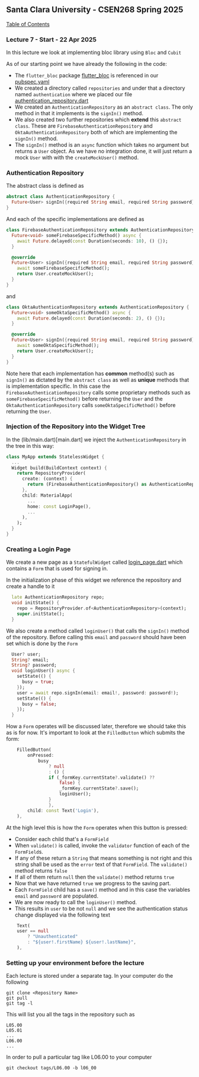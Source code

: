 ## Santa Clara University - CSEN268 Spring 2025

[Table of Contents](/toc.md)

### Lecture 7 - Start - 22 Apr 2025

In this lecture we look at implementing bloc library using `Bloc` and `Cubit`

As of our starting point we have already the following in the code:
- The `flutter_bloc` package [flutter_bloc](https://pub.dev/packages/flutter_bloc) is referenced in our [pubspec.yaml](/pubspec.yaml)
- We created a directory called `repositories` and under that a directory named `authentication` where we placed our file [authentication_repository.dart](/lib/repositories/authentication/authentication_repository.dart)
- We created an `AuthenticationRepository` as an `abstract class`. The only method in that it implements is the `signIn()` method.
- We also created two further repositories which **extend** this `abstract class`. These are `FirebaseAuthenticationRepository` and `OktaAuthenticationRepository` both of which are implementing the `signIn()` method.
- The `signIn()` method is an `async` function which takes no argument but returns a `User` object. As we have no integration done, it will just return a mock `User` with with the `createMockUser()` method.

### Authentication Repository
The abstract class is defined as
```dart
abstract class AuthenticationRepository {
  Future<User> signIn({required String email, required String password});
}
```
And each of the specific implementations are defined as 
```dart
class FirebaseAuthenticationRepository extends AuthenticationRepository {
  Future<void> someFirebaseSpecificMethod() async {
    await Future.delayed(const Duration(seconds: 10), () {});
  }

  @override
  Future<User> signIn({required String email, required String password}) async {
    await someFirebaseSpecificMethod();
    return User.createMockUser();
  }
}
```
and 
```dart
class OktaAuthenticationRepository extends AuthenticationRepository {
  Future<void> someOktaSpecificMethod() async {
    await Future.delayed(const Duration(seconds: 2), () {});
  }

  @override
  Future<User> signIn({required String email, required String password}) async {
    await someOktaSpecificMethod();
    return User.createMockUser();
  }
}
```
Note here that each implementation has **common** method(s) such as `signIn()` as dictated by the `abstract class` as well as **unique** methods that is implementation specific. In this case the `FirebaseAuthenticationRepository` calls some proprietary methods such as `someFirebaseSpecificMethod()` before returning the `User` and the `OktaAuthenticationRepository` calls `someOktaSpecificMethod()` before returning the `User`.

### Injection of the Repository into the Widget Tree
In the (lib/main.dart)[main.dart] we inject the `AuthenticationRepository` in the tree in this way:
```dart
class MyApp extends StatelessWidget {
  ...
  Widget build(BuildContext context) {
    return RepositoryProvider(
      create: (context) {
        return (FirebaseAuthenticationRepository() as AuthenticationRepository);
      },
      child: MaterialApp(
        ...
        home: const LoginPage(),
        ...
      ),
    );
  }
}
```

### Creating a Login Page
We create a new page as a `StatefulWidget` called [login_page.dart](/lib/pages/login_page.dart) which contains a `Form` that is used for signing in.

In the initialization phase of this widget we reference the repository and create a handle to it
```dart
  late AuthenticationRepository repo;
  void initState() {
    repo = RepositoryProvider.of<AuthenticationRepository>(context);
    super.initState();
  }
```

We also create a method called `loginUser()` that calls the `signIn()` method of the repository. Before calling this `email` and `password` should have been set which is done by the `Form`
```dart
  User? user;
  String? email;
  String? password;
  void loginUser() async {
    setState(() {
      busy = true;
    });
    user = await repo.signIn(email: email!, password: password!);
    setState(() {
      busy = false;
    });
  }
```


How a `Form` operates will be discussed later, therefore we should take this as is for now. 
It's important to look at the `FilledButton` which submits the form:
```dart
    FilledButton(
        onPressed:
            busy
                ? null
                : () {
                if (_formKey.currentState?.validate() ??
                    false) {
                    _formKey.currentState?.save();
                    loginUser();
                }
                },
        child: const Text('Login'),
    ),
```
At the high level this is how the `Form` operates when this button is pressed:
- Consider each child that's a `FormField`
- When `validate()` is called, invoke the `validator` function of each of the `FormField`s.
- If any of these return a `String` that means something is not right and this string shall be used as the `error` text of that `FormField`. The `validate()` method returns `false`
- If all of them return `null` then the `validate()` method returns `true`
- Now that we have returned `true` we progress to the saving part.
- Each `FormField` child has a `save()` method and in this case the variables `email` and `password` are populated.
- We are now ready to call the `loginUser()` method.
- This results in `user` to be not `null` and we see the authentication status change displayed via the following text
```dart
    Text(
    user == null
        ? "Unauthenticated"
        : "${user!.firstName} ${user!.lastName}",
    ),
```

### Setting up your environment before the lecture

Each lecture is stored under a separate tag. In your computer do the following

    git clone <Repository Name>
    git pull
    git tag -l

This will list you all the tags in the repository such as

    L05.00
    L05.01
    ...
    L06.00
    ...

In order to pull a particular tag like L06.00 to your computer

    git checkout tags/L06.00 -b l06_00


